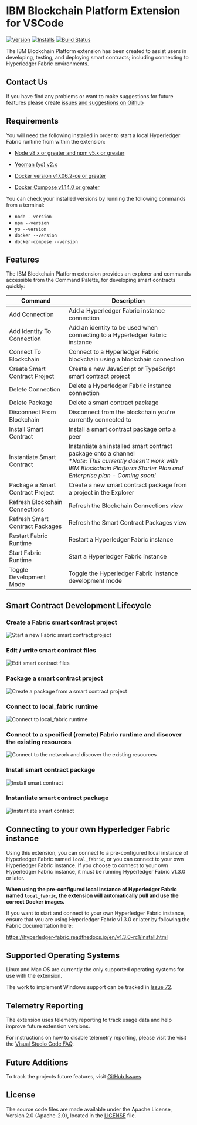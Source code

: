 # IBM Blockchain Platform Extension for VSCode

[![Version](https://vsmarketplacebadge.apphb.com/version/ibm-blockchain-platform.svg)](https://marketplace.visualstudio.com/items?itemName=IBMBlockchain.ibm-blockchain-platform) [![Installs](https://vsmarketplacebadge.apphb.com/installs/ibm-blockchain-platform.svg)](https://marketplace.visualstudio.com/items?itemName=IBMBlockchain.ibm-blockchain-platform) [![Build Status](https://api.travis-ci.org/IBM-Blockchain/blockchain-vscode-extension.svg?branch=master)](https://api.travis-ci.org/IBM-Blockchain/blockchain-vscode-extension)

<!---Installing instructions
--->
<!---Short description of what the extension allows the user to do and key features in bullet points below 
--->
The IBM Blockchain Platform extension has been created to assist users in developing, testing, and deploying smart contracts; including connecting to Hyperledger Fabric environments.


## Contact Us
If you have find any problems or want to make suggestions for future features please create [issues and suggestions on Github](https://github.com/IBM-Blockchain/blockchain-vscode-extension/issues)

## Requirements

You will need the following installed in order to start a local Hyperledger Fabric runtime from within the extension:
- [Node v8.x or greater and npm v5.x or greater](https://nodejs.org/en/download/)

- [Yeoman (yo) v2.x](http://yeoman.io/)
- [Docker version v17.06.2-ce or greater](https://www.docker.com/get-docker)
- [Docker Compose v1.14.0 or greater](https://docs.docker.com/compose/install/)

You can check your installed versions by running the following commands from a terminal:
- `node --version`
- `npm --version`
- `yo --version`
- `docker --version`
- `docker-compose --version`


## Features
The IBM Blockchain Platform extension provides an explorer and commands accessible from the Command Palette, for developing smart contracts quickly:
<!---Table of commands with columns: 'command' and 'description'
--->

| Command | Description |
| --- | --- |
| Add Connection | Add a Hyperledger Fabric instance connection |
| Add Identity To Connection | Add an identity to be used when connecting to a Hyperledger Fabric instance  |
| Connect To Blockchain | Connect to a Hyperledger Fabric blockchain using a blockchain connection |
| Create Smart Contract Project | Create a new JavaScript or TypeScript smart contract project |
| Delete Connection | Delete a Hyperledger Fabric instance connection |
| Delete Package | Delete a smart contract package |
| Disconnect From Blockchain | Disconnect from the blockchain you're currently connected to |
| Install Smart Contract | Install a smart contract package onto a peer |
| Instantiate Smart Contract | Instantiate an installed smart contract package onto a channel<br>**Note: This currently doesn't work with IBM Blockchain Platform Starter Plan and Enterprise plan - Coming soon!*|
| Package a Smart Contract Project | Create a new smart contract package from a project in the Explorer|
| Refresh Blockchain Connections | Refresh the Blockchain Connections view |
| Refresh Smart Contract Packages | Refresh the Smart Contract Packages view |
| Restart Fabric Runtime | Restart a Hyperledger Fabric instance |
| Start Fabric Runtime | Start a Hyperledger Fabric instance |
| Toggle Development Mode | Toggle the Hyperledger Fabric instance development mode |

## Smart Contract Development Lifecycle
<!---Things you can do in the Explorer view once the extension is installed
--->
### Create a Fabric smart contract project
<!---Short explanation with code-blocks
--->

![Start a new Fabric smart contract project](client/media/start_new_project_small.gif)
<!---Link to docs with further instructions
--->

### Edit / write smart contract files
<!---Short explanation with code-blocks
--->

![Edit smart contract files](client/media/edit_write_files.png)
<!---Link to docs with further instructions
--->

### Package a smart contract project

![Create a package from a smart contract project](client/media/package_project.png)

<!---Short explanation with code-blocks
--->
<!---Screenshot of UI/Video of prototype click-through 
--->
<!---Link to docs with further instructions
--->

<!---Things you can do in the Fabric view once the extension is installed
--->
<!---Introduction to Fabric view
--->
### Connect to local_fabric runtime

![Connect to local_fabric runtime](client/media/connect_to_local_fabric_runtime_small.gif)

<!---Short explanation with code-blocks
--->
<!---Screenshot of UI/Video of prototype click-through 
--->
<!---Link to docs with further instructions
--->
### Connect to a specified (remote) Fabric runtime and discover the existing resources
<!---Short explanation with code-blocks
--->

![Connect to the network and discover the existing resources](client/media/discover_resources.png)
<!---Link to docs with further instructions
--->

### Install smart contract package
<!---Short explanation with code-blocks
--->
![Install smart contract](client/media/install_smart_contract.png)
<!---Link to docs with further instructions
--->

### Instantiate smart contract package
<!---Short explanation with code-blocks
--->
![Instantiate smart contract](client/media/instantiate_small.gif)

## Connecting to your own Hyperledger Fabric instance

Using this extension, you can connect to a pre-configured local instance of Hyperledger Fabric named `local_fabric`, or you can connect to your own Hyperledger Fabric instance. If you choose to connect to your own Hyperledger Fabric instance, it must be running Hyperledger Fabric v1.3.0 or later.

**When using the pre-configured local instance of Hyperledger Fabric named `local_fabric`, the extension will automatically pull and use the correct Docker images.**

If you want to start and connect to your own Hyperledger Fabric instance, ensure that you are using Hyperledger Fabric v1.3.0 or later by following the Fabric documentation here:

https://hyperledger-fabric.readthedocs.io/en/v1.3.0-rc1/install.html

## Supported Operating Systems 

Linux and Mac OS are currently the only supported operating systems for use with the extension.

The work to implement Windows support can be tracked in [Issue 72](https://github.com/IBM-Blockchain/blockchain-vscode-extension/issues/72).


## Telemetry Reporting

The extension uses telemetry reporting to track usage data and help improve future extension versions.

For instructions on how to disable telemetry reporting, please visit the visit the [Visual Studio Code FAQ](https://code.visualstudio.com/docs/supporting/FAQ#_how-to-disable-telemetry-reporting).

## Future Additions
To track the projects future features, visit [GitHub Issues](https://github.com/IBM-Blockchain/blockchain-vscode-extension/issues?q=is%3Aopen+is%3Aissue+label%3AEpic).

## License <a name="license"></a>
The source code files are made available under the Apache License, Version 2.0 (Apache-2.0), located in the [LICENSE](LICENSE.txt) file.
